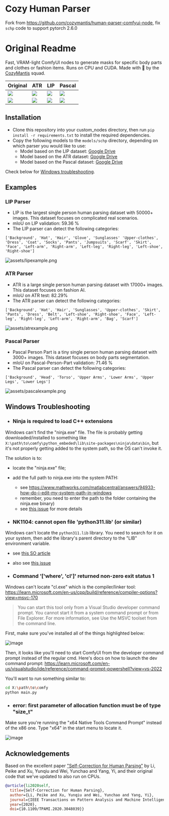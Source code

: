 
# Cozy Human Parser
Fork from https://github.com/cozymantis/human-parser-comfyui-node, fix ```schp``` code to support pytorch 2.6.0 


# Original Readme
Fast, VRAM-light ComfyUI nodes to generate masks for specific body parts and clothes or fashion items. Runs on CPU and CUDA.
Made with 💚 by the [CozyMantis](https://cozymantis.gumroad.com/) squad.

| Original              | ATR                      | LIP                      | Pascal                      |
| --------------------- | ------------------------ | ------------------------ | ------------------------ |
| ![](assets/demo2.jpg) | ![](assets/demo2atr.png) | ![](assets/demo2lip.png) | ![](assets/demo2pascal.png) |
| ![](assets/demo3.jpg) | ![](assets/demo3atr.png) | ![](assets/demo3lip.png) | ![](assets/demo3pascal.png) |

## Installation

- Clone this repository into your custom_nodes directory, then run `pip install -r requirements.txt` to install the required dependencies.
- Copy the following models to the `models/schp` directory, depending on which parser you would like to use:
  - Model based on the LIP dataset: [Google Drive](https://drive.google.com/file/d/1k4dllHpu0bdx38J7H28rVVLpU-kOHmnH/view?usp=sharing)
  - Model based on the ATR dataset: [Google Drive](https://drive.google.com/file/d/1ruJg4lqR_jgQPj-9K0PP-L2vJERYOxLP/view?usp=sharing)
  - Model based on the Pascal dataset: [Google Drive](https://drive.google.com/file/d/1E5YwNKW2VOEayK9mWCS3Kpsxf-3z04ZE/view?usp=sharing)
 
Check below for [Windows troubleshooting](#windows-troubleshooting).

## Examples

### LIP Parser

- LIP is the largest single person human parsing dataset with 50000+ images. This dataset focuses on complicated real scenarios.
- mIoU on LIP validation: 59.36 %
- The LIP parser can detect the following categories:

```
['Background', 'Hat', 'Hair', 'Glove', 'Sunglasses' 'Upper-clothes', 'Dress', 'Coat', 'Socks', 'Pants', 'Jumpsuits', 'Scarf', 'Skirt', 'Face', 'Left-arm', 'Right-arm', 'Left-leg', 'Right-leg', 'Left-shoe', 'Right-shoe']
```

![assets/lipexample.png](assets/lipexample.png)

### ATR Parser

- ATR is a large single person human parsing dataset with 17000+ images. This dataset focuses on fashion AI.
- mIoU on ATR test: 82.29%
- The ATR parser can detect the following categories:

```
['Background', 'Hat', 'Hair', 'Sunglasses', 'Upper-clothes', 'Skirt', 'Pants', 'Dress', 'Belt', 'Left-shoe', 'Right-shoe', 'Face', 'Left-leg', 'Right-leg', 'Left-arm', 'Right-arm', 'Bag', 'Scarf']
```

![assets/atrexample.png](assets/atrexample.png)

### Pascal Parser

- Pascal Person Part is a tiny single person human parsing dataset with 3000+ images. This dataset focuses on body parts segmentation.
- mIoU on Pascal-Person-Part validation: 71.46 %
- The Pascal parser can detect the following categories:

```
['Background', 'Head', 'Torso', 'Upper Arms', 'Lower Arms', 'Upper Legs', 'Lower Legs']
```

![assets/pascalexample.png](assets/pascalexample.png)

## Windows Troubleshooting

- ### Ninja is required to load C++ extensions

Windows can't find the "ninja.exe" file. The file is probably getting downloaded/installed to something like `X:\path\to\comfy\python_embeded\lib\site-packages\ninja\data\bin`, but it's not properly getting added to the system path, so the OS can't invoke it.

The solution is to:
- locate the "ninja.exe" file;
- add the full path to ninja.exe into the system PATH:
  - see https://www.mathworks.com/matlabcentral/answers/94933-how-do-i-edit-my-system-path-in-windows
  - remember, you need to enter the path to the folder containing the ninja.exe binary)
  - see [this issue](https://github.com/cozymantis/human-parser-comfyui-node/issues/3) for more details

- ### NK1104: cannot open file 'python311.lib' (or similar)

Windows can't locate the `python311.lib` library. You need to search for it on your system, then add the library's parent directory to the "LIB" environment variable.
- see [this SO article](https://stackoverflow.com/questions/36419747/link-fatal-error-lnk1104-cannot-open-file-python27-lib)
- also see [this issue](https://github.com/cozymantis/human-parser-comfyui-node/issues/1)
 
- ### Command '['where', 'cl']' returned non-zero exit status 1

Windows can't locate "cl.exe" which is the compiler/linker tool: https://learn.microsoft.com/en-us/cpp/build/reference/compiler-options?view=msvc-170

> You can start this tool only from a Visual Studio developer command prompt. You cannot start it from a system command prompt or from File Explorer. For more information, see Use the MSVC toolset from the command line.

First, make sure you've installed all of the things highlighted below:

![image](https://github.com/cozymantis/human-parser-comfyui-node/assets/5381731/76fbff32-be60-4120-a682-4fa7588e9bf4)

Then, it looks like you'll need to start ComfyUI from the developer command prompt instead of the regular cmd. Here's docs on how to launch the dev command prompt: https://learn.microsoft.com/en-us/visualstudio/ide/reference/command-prompt-powershell?view=vs-2022

You'll want to run something similar to:

```bash
cd X:\path\to\comfy
python main.py
```

- ### error: first parameter of allocation function must be of type "size_t"

Make sure you're running the "x64 Native Tools Command Prompt" instead of the x86 one. Type "x64" in the start menu to locate it.

![image](https://github.com/cozymantis/human-parser-comfyui-node/assets/5381731/120f5a1b-adf3-4fb1-a3df-5c0006ce0a6e)

## Acknowledgements

Based on the excellent paper ["Self-Correction for Human Parsing"](https://github.com/GoGoDuck912/Self-Correction-Human-Parsing) by Li, Peike and Xu, Yunqiu and Wei, Yunchao and Yang, Yi, and their original code that we've updated to also run on CPUs.

```bibtex
@article{li2020self,
  title={Self-Correction for Human Parsing}, 
  author={Li, Peike and Xu, Yunqiu and Wei, Yunchao and Yang, Yi},
  journal={IEEE Transactions on Pattern Analysis and Machine Intelligence}, 
  year={2020},
  doi={10.1109/TPAMI.2020.3048039}}
```
